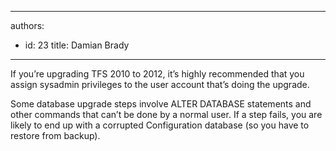 

---
authors:
  - id: 23
    title: Damian Brady
---




<span class='intro'> <p>If you’re upgrading TFS 2010 to 2012, it’s highly recommended that you assign sysadmin privileges to the user account that’s doing the upgrade.</p> </span>

<p>Some database upgrade steps involve ALTER DATABASE statements and other commands that can’t be done by a normal user.  If a step fails, you are likely to end up with a corrupted Configuration database (so you have to restore from backup).​​​</p>


